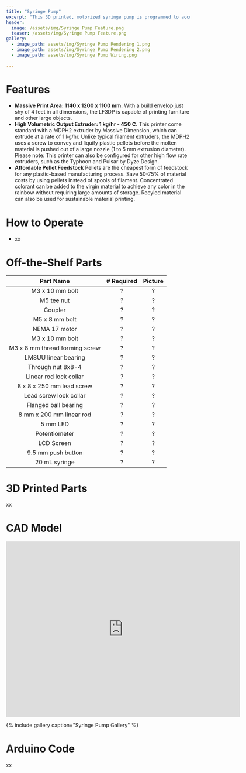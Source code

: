 ```yaml
---
title: "Syringe Pump"
excerpt: "This 3D printed, motorized syringe pump is programmed to accurately deliver liquid from 5mL - 20mL syringes."
header:
  image: /assets/img/Syringe Pump Feature.png
  teaser: /assets/img/Syringe Pump Feature.png
gallery:
  - image_path: assets/img/Syringe Pump Rendering 1.png
  - image_path: assets/img/Syringe Pump Rendering 2.png
  - image_path: assets/img/Syringe Pump Wiring.png
   
---
```


# Features

* **Massive Print Area: 1140 x 1200 x 1100 mm.** With a build envelop just shy of 4 feet in all dimensions, the LF3DP is capable of printing furniture and other large objects.
* **High Volumetric Output Extruder: 1 kg/hr - 450 C.** This printer come standard with a MDPH2 extruder by Massive Dimension, which can extrude at a rate of 1 kg/hr. Unlike typical filament extruders, the MDPH2 uses a screw to convey and liquify plastic pellets before the molten material is pushed out of a large nozzle (1 to 5 mm extrusion diameter). Please note: This printer can also be configured for other high flow rate extruders, such as the Typhoon and Pulsar by Dyze Design.
* **Affordable Pellet Feedstock** Pellets are the cheapest form of feedstock for any plastic-based manufacturing process. Save 50-75% of material costs by using pellets instead of spools of filament. Concentrated colorant can be added to the virgin material to achieve any color in the rainbow without requiring large amounts of storage. Recyled material can also be used for sustainable material printing.

# How to Operate

* xx


# Off-the-Shelf Parts

| Part Name | # Required | Picture |
|:---------:|:----------:|:-------------:|
| M3 x 10 mm bolt | ? | ? |
| M5 tee nut | ? | ? |
| Coupler | ? | ? |
| M5 x 8 mm bolt | ? | ? |
| NEMA 17 motor | ? | ? |
| M3 x 10 mm bolt | ? | ? |
| M3 x 8 mm thread forming screw | ? | ? |
| LM8UU linear bearing | ? | ? |
| Through nut 8x8-4 | ? | ? |
| Linear rod lock collar | ? | ? |
| 8 x 8 x 250 mm lead screw | ? | ? |
| Lead screw lock collar | ? | ? |
| Flanged ball bearing | ? | ? |
| 8 mm x 200 mm linear rod | ? | ? |
| 5 mm LED | ? | ? |
| Potentiometer | ? | ? |
| LCD Screen | ? | ? |
| 9.5 mm push button | ? | ? |
| 20 mL syringe | ? | ? |

# 3D Printed Parts

xx

# CAD Model
<iframe src="https://vanderbilt643.autodesk360.com/shares/public/SH512d4QTec90decfa6e1faab3ee761fd268?mode=embed" width="640" height="480" allowfullscreen="true" webkitallowfullscreen="true" mozallowfullscreen="true"  frameborder="0"></iframe>

{% include gallery caption="Syringe Pump Gallery" %}

# Arduino Code

xx
